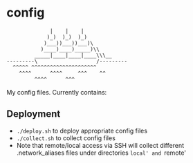 # config
```
              |    |    |
             )_)  )_)  )_)
            )___))___))___)\
           )____)____)_____)\\
         _____|____|____|____\\\__
---------\                   /---------
  ^^^^^ ^^^^^^^^^^^^^^^^^^^^^
    ^^^^      ^^^^     ^^^    ^^
         ^^^^      ^^^
```
My config files. Currently contains:

## Deployment
- `./deploy.sh` to deploy appropriate config files
- `./collect.sh` to collect config files
- Note that remote/local access via SSH will collect different .network_aliases files under directories `local' and `remote'